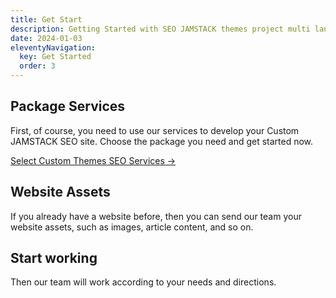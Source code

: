 ```yaml
---
title: Get Start
description: Getting Started with SEO JAMSTACK themes project multi lang website themes
date: 2024-01-03
eleventyNavigation:
  key: Get Started
  order: 3
---
```

## Package Services

First, of course, you need to use our services to develop your Custom JAMSTACK SEO site. Choose the package you need and get started now.

[Select Custom Themes SEO Services →](https://www.fiverr.com/creativitas/create-your-custom-website-and-app)

## Website Assets

If you already have a website before, then you can send our team your website assets, such as images, article content, and so on.

## Start working

Then our team will work according to your needs and directions.